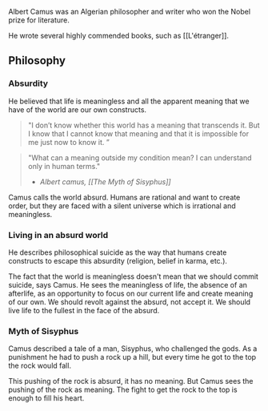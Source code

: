 Albert Camus was an Algerian philosopher and writer who won the Nobel prize for literature.

He wrote several highly commended books, such as [[L'étranger]].
## Philosophy
### Absurdity
He believed that life is meaningless and all the apparent meaning that we have of the world are our own constructs. 

> "I don’t know whether this world has a meaning that transcends it. But I know that I cannot know that meaning and that it is impossible for me just now to know it. ”

> "What can a meaning outside my condition mean? I can understand only in human terms."
> - *Albert camus, [[The Myth of Sisyphus]]*

Camus calls the world absurd. Humans are rational and want to create order, but they are faced with a silent universe which is irrational and meaningless.
### Living in an absurd world
He describes philosophical suicide as the way that humans create constructs to escape this absurdity (religion, belief in karma, etc.).

The fact that the world is meaningless doesn't mean that we should commit suicide, says Camus. He sees the meaningless of life, the absence of an afterlife, as an opportunity to focus on our current life and create meaning of our own. We should revolt against the absurd, not accept it. We should live life to the fullest in the face of the absurd.
### Myth of Sisyphus
Camus described a tale of a man, Sisyphus, who challenged the gods. As a punishment he had to push a rock up a hill, but every time he got to the top the rock would fall.

This pushing of the rock is absurd, it has no meaning. But Camus sees the pushing of the rock as meaning. The fight to get the rock to the top is enough to fill his heart.
